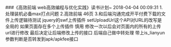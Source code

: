 ###《高效前端 web高效编程与优化实践》读书计划~
2018-04-04 00:09:31
1.处理装机必备max打点问题
2.高效前端 46页
3.和后端沟通完成开平付费下载的文件上传逻辑待测试
jquery的swf上传插件 setUploadUrl这个API对URL的改写是全局的
如果页面存在多个上传插件 慎用 修改一次以后会对页面内的所有的上传url进行修改
最后决定让后端修改上传的接口 后端自己做中转处理 带上is_lianyun参数判断是否转发到apk/apkfee接口
